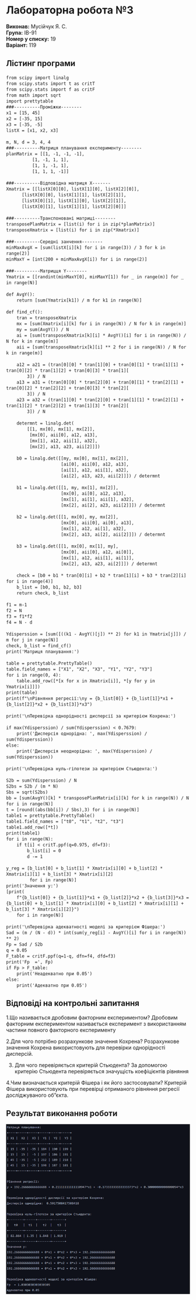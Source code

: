 # Лабораторна робота №3
**Виконав:** Мусійчук Я. С. <br>
**Група:** ІВ-91 <br>
**Номер у списку:** 19 <br>
**Варіант:** 119


## Лістинг програми
```from random import *
from scipy import linalg
from scipy.stats import t as critT
from scipy.stats import f as critF
from math import sqrt
import prettytable
###----------Проміжки--------
x1 = [15, 45]
x2 = [-35, 15]
x3 = [-35, -5]
listX = [x1, x2, x3]

m, N, d = 3, 4, 4
###----------Матриця планування експерименту--------
planMatrix = [[1, -1, -1, -1],
          [1, -1, 1, 1],
          [1, 1, -1, 1],
          [1, 1, 1, -1]]

###----------Відповідна матриця Х-------
Xmatrix = [[listX[0][0], listX[1][0], listX[2][0]],
      [listX[0][0], listX[1][1], listX[2][1]],
      [listX[0][1], listX[1][0], listX[2][1]],
      [listX[0][1], listX[1][1], listX[2][0]]]

###----------Транспоновані матриці--------
transposePlanMatrix = [list(i) for i in zip(*planMatrix)]
transposeXmatrix = [list(i) for i in zip(*Xmatrix)]

###----------Середні занчення--------
minMaxAvgX = [sum(listX[i][k] for i in range(3)) / 3 for k in range(2)]
minMaxY = [int(200 + minMaxAvgX[i]) for i in range(2)]

###----------Матрицця Y--------
Ymatrix = [[randint(minMaxY[0], minMaxY[1]) for _ in range(m)] for _ in range(N)]

def AvgY():
    return [sum(Ymatrix[k1]) / m for k1 in range(N)]

def find_cf():
    tran = transposeXmatrix
    mx = [sum(Xmatrix[i][k] for i in range(N)) / N for k in range(m)]
    my = sum(AvgY()) / N
    ai = [sum(transposeXmatrix[k][i] * AvgY()[i] for i in range(N)) / N for k in range(m)]
    aii = [sum(transposeXmatrix[k][i] ** 2 for i in range(N)) / N for k in range(m)]

    a12 = a21 = (tran[0][0] * tran[1][0] + tran[0][1] * tran[1][1] + tran[0][2] * tran[1][2] + tran[0][3] * tran[1][
        3]) / N
    a13 = a31 = (tran[0][0] * tran[2][0] + tran[0][1] * tran[2][1] + tran[0][2] * tran[2][2] + tran[0][3] * tran[2][
        3]) / N
    a23 = a32 = (tran[1][0] * tran[2][0] + tran[1][1] * tran[2][1] + tran[1][2] * tran[2][2] + tran[1][3] * tran[2][
        3]) / N

    determnt = linalg.det(
        [[1, mx[0], mx[1], mx[2]],
         [mx[0], aii[0], a12, a13],
         [mx[1], a12, aii[1], a32],
         [mx[2], a13, a23, aii[2]]])

    b0 = linalg.det([[my, mx[0], mx[1], mx[2]],
                     [ai[0], aii[0], a12, a13],
                     [ai[1], a12, aii[1], a32],
                     [ai[2], a13, a23, aii[2]]]) / determnt

    b1 = linalg.det([[1, my, mx[1], mx[2]],
                     [mx[0], ai[0], a12, a13],
                     [mx[1], ai[1], aii[1], a32],
                     [mx[2], ai[2], a23, aii[2]]]) / determnt

    b2 = linalg.det([[1, mx[0], my, mx[2]],
                     [mx[0], aii[0], ai[0], a13],
                     [mx[1], a12, ai[1], a32],
                     [mx[2], a13, ai[2], aii[2]]]) / determnt

    b3 = linalg.det([[1, mx[0], mx[1], my],
                     [mx[0], aii[0], a12, ai[0]],
                     [mx[1], a12, aii[1], ai[1]],
                     [mx[2], a13, a23, ai[2]]]) / determnt

    check = [b0 + b1 * tran[0][i] + b2 * tran[1][i] + b3 * tran[2][i] for i in range(4)]
    b_list = [b0, b1, b2, b3]
    return check, b_list

f1 = m-1
f2 = N
f3 = f1*f2
f4 = N - d

Ydisperssion = [sum([((k1 - AvgY()[j]) ** 2) for k1 in Ymatrix[j]]) / m for j in range(N)]
check, b_list = find_cf()
print('Матриця планування:')

table = prettytable.PrettyTable()
table.field_names = ["X1", "X2", "X3", "Y1", "Y2", "Y3"]
for i in range(0, 4):
    table.add_row([*[x for x in Xmatrix[i]], *[y for y in Ymatrix[i]]])
print(table)
print(f"\nРівняння регресії:\ny = {b_list[0]} + {b_list[1]}*x1 + {b_list[2]}*x2 + {b_list[3]}*x3")

print('\nПеревірка однорідності дисперсії за критерієм Кохрена:')

if max(Ydisperssion) / sum(Ydisperssion) < 0.7679:
    print('Дисперсія однорідна: ', max(Ydisperssion) / sum(Ydisperssion))
else:
    print('Дисперсія неоднорідна: ', max(Ydisperssion) / sum(Ydisperssion))

print('\nПеревірка нуль-гіпотези за критерієм Стьюдента:')

S2b = sum(Ydisperssion) / N
S2bs = S2b / (m * N)
Sbs = sqrt(S2bs)
bb = [sum(AvgY()[k] * transposePlanMatrix[i][k] for k in range(N)) / N for i in range(N)]
t = [round((abs(bb[i]) / Sbs),3) for i in range(N)]
table1 = prettytable.PrettyTable()
table1.field_names = ["t0", "t1", "t2", "t3"]
table1.add_row([*t])
print(table1)
for i in range(N):
    if t[i] < critT.ppf(q=0.975, df=f3):
        b_list[i] = 0
        d -= 1

y_reg = [b_list[0] + b_list[1] * Xmatrix[i][0] + b_list[2] * Xmatrix[i][1] + b_list[3] * Xmatrix[i][2]
         for i in range(N)]
print('Значення у:')
[print(
    f"{b_list[0]} + {b_list[1]}*x1 + {b_list[2]}*x2 + {b_list[3]}*x3 = {b_list[0] + b_list[1] * Xmatrix[i][0] + b_list[2] * Xmatrix[i][1] + b_list[3] * Xmatrix[i][2]}")
    for i in range(N)]

print('\nПеревірка адекватності моделі за критерієм Фішера:')
Sad = (m / (N - d)) * int(sum(y_reg[i] - AvgY()[i] for i in range(N)) ** 2)
Fp = Sad / S2b
q = 0.05
F_table = critF.ppf(q=1-q, dfn=f4, dfd=f3)
print('Fp  =', Fp)
if Fp > F_table:
    print('Неадекватно при 0.05')
else:
    print('Адекватно при 0.05')

```

## Відповіді на контрольні запитання

1.Що називається дробовим факторним експериментом?
Дробовим факторним експериментом називається експеримент з використанням частини повного факторного експерименту

2.Для чого потрібно розрахункове значення Кохрена?
Розрахункове значення Кохрена використовують для перевірки однорідності дисперсій.

3. Для чого перевіряється критерій Стьюдента?
За допомогою критерію Стьюдента перевіряється значущість коефіцієнтів рівняння

4.Чим визначається критерій Фішера і як його застосовувати?
Критерій Фішера використовують при перевірці отриманого рівняння регресії досліджуваного об”єкта.

## Результат виконання роботи

![Результат](https://github.com/Yarik353/MND/blob/main/lab3/result.png)
